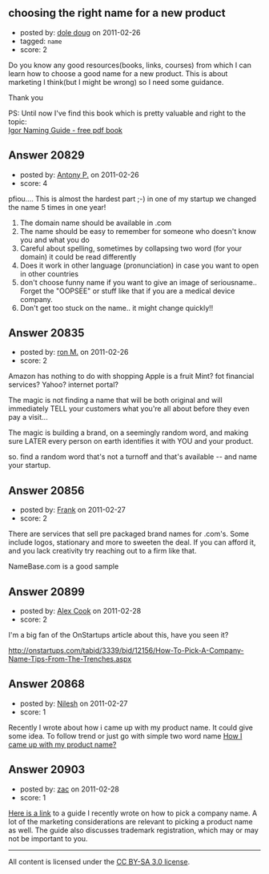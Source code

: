 ## choosing the right name for a new product

- posted by: [dole doug](https://stackexchange.com/users/-1/8122-dole-doug) on 2011-02-26
- tagged: `name`
- score: 2

Do you know any good resources(books, links, courses) from which I can learn how to choose a good name for a new product. This is about marketing I think(but I might be wrong) so I need some guidance.

Thank you

PS: Until now I've find this book which is pretty valuable and right to the topic:  
[Igor Naming Guide - free pdf book][1]


  [1]: http://www.igorinternational.com/process/naming-guide-product-company-names.php


## Answer 20829

- posted by: [Antony P.](https://stackexchange.com/users/-1/7812-antony-p) on 2011-02-26
- score: 4

pfiou.... This is almost the hardest part ;-) in one of my startup we changed the name 5 times in one year! 

 1. The domain name should be available in .com 
 2. The name should be easy to remember for someone who doesn't know you and what you do
 3. Careful about spelling, sometimes by collapsing two word (for your domain) it could be read differently
 4. Does it work in other language (pronunciation) in case you want to open in other countries
 5. don't choose funny name if you want to give an image of seriousname.. Forget the "OOPSEE" or stuff like that if you are a medical device company.
 6. Don't get too stuck on the name.. it might change quickly!!




## Answer 20835

- posted by: [ron M.](https://stackexchange.com/users/-1/2122-ron-m) on 2011-02-26
- score: 2

Amazon has nothing to do with shopping
Apple is a fruit
Mint? fot financial services?
Yahoo? internet portal?

The magic is not finding a name that will be both original and will immediately TELL your customers what you're all about before they even pay a visit...

The magic is building a brand, on a seemingly random word, and making sure LATER every person on earth identifies it with YOU and your product.

so. find a random word that's not a turnoff and that's available -- and name your startup.


## Answer 20856

- posted by: [Frank](https://stackexchange.com/users/-1/4858-frank) on 2011-02-27
- score: 2

There are services that sell pre packaged brand names for .com's.  Some include logos, stationary and more to sweeten the deal. If you can afford it, and you lack creativity try reaching out to a firm like that.  

NameBase.com is a good sample


## Answer 20899

- posted by: [Alex Cook](https://stackexchange.com/users/-1/6128-alex-cook) on 2011-02-28
- score: 2

<p>I'm a big fan of the OnStartups article about this, have you seen it?</p>

<p><a href="http://onstartups.com/tabid/3339/bid/12156/How-To-Pick-A-Company-Name-Tips-From-The-Trenches.aspx" rel="nofollow">http://onstartups.com/tabid/3339/bid/12156/How-To-Pick-A-Company-Name-Tips-From-The-Trenches.aspx</a></p>



## Answer 20868

- posted by: [Nilesh](https://stackexchange.com/users/-1/6985-nilesh) on 2011-02-27
- score: 1

<p>Recently I wrote about how i came up with my product name. It could give some idea. To follow trend or just go with simple two word name <a href="http://www.mockuptiger.com/mockuptiger-in-the-zoo" rel="nofollow">How I came up with my product name?</a></p>



## Answer 20903

- posted by: [zac](https://stackexchange.com/users/-1/6708-zac) on 2011-02-28
- score: 1

<p><a href="http://www.seravia.com/howto/How+Do+I+Choose+and+Claim+the+Right+Company+Name%253F-x36dd?q=name" rel="nofollow">Here is a link</a> to a guide I recently wrote on how to pick a company name. A lot of the marketing considerations are relevant to picking a product name as well. The guide also discusses trademark registration, which may or may not be important to you.</p>




---

All content is licensed under the [CC BY-SA 3.0 license](https://creativecommons.org/licenses/by-sa/3.0/).
